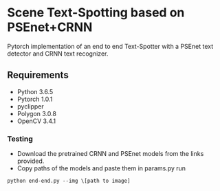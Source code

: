# Scene Text-Spotting based on PSEnet+CRNN
Pytorch implementation of an end to end Text-Spotter with a PSEnet text detector and CRNN text recognizer.

## Requirements
- Python 3.6.5
- Pytorch 1.0.1
- pyclipper
- Polygon 3.0.8
- OpenCV 3.4.1

### Testing
- Download the pretrained CRNN and PSEnet models from the links provided.
- Copy paths of the models and paste them in params.py
run
```
python end-end.py --img \[path to image]
```










